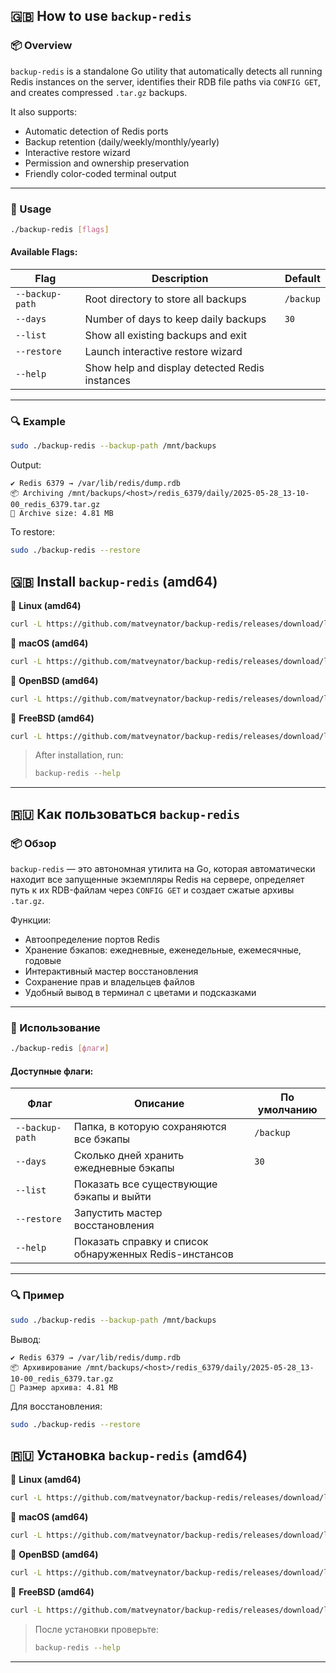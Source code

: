 ## 🇬🇧 How to use `backup-redis`

### 📦 Overview

`backup-redis` is a standalone Go utility that automatically detects all running Redis instances on the server, identifies their RDB file paths via `CONFIG GET`, and creates compressed `.tar.gz` backups.

It also supports:

* Automatic detection of Redis ports
* Backup retention (daily/weekly/monthly/yearly)
* Interactive restore wizard
* Permission and ownership preservation
* Friendly color-coded terminal output

---

### 🚀 Usage

```bash
./backup-redis [flags]
```

#### Available Flags:

| Flag            | Description                                    | Default   |
| --------------- | ---------------------------------------------- | --------- |
| `--backup-path` | Root directory to store all backups            | `/backup` |
| `--days`        | Number of days to keep daily backups           | `30`      |
| `--list`        | Show all existing backups and exit             |           |
| `--restore`     | Launch interactive restore wizard              |           |
| `--help`        | Show help and display detected Redis instances |           |

---

### 🔍 Example

```bash
sudo ./backup-redis --backup-path /mnt/backups
```

Output:

```
✔ Redis 6379 → /var/lib/redis/dump.rdb
📦 Archiving /mnt/backups/<host>/redis_6379/daily/2025-05-28_13-10-00_redis_6379.tar.gz
💾 Archive size: 4.81 MB
```

To restore:

```bash
sudo ./backup-redis --restore
```


## 🇬🇧 Install `backup-redis` (amd64)

🔧 **Linux (amd64)**

```bash
curl -L https://github.com/matveynator/backup-redis/releases/download/latest/backup-redis_linux_amd64 -o /usr/local/bin/backup-redis && chmod +x /usr/local/bin/backup-redis
```

🍏 **macOS (amd64)**

```bash
curl -L https://github.com/matveynator/backup-redis/releases/download/latest/backup-redis_darwin_amd64 -o /usr/local/bin/backup-redis && chmod +x /usr/local/bin/backup-redis
```

🦫 **OpenBSD (amd64)**

```bash
curl -L https://github.com/matveynator/backup-redis/releases/download/latest/backup-redis_openbsd_amd64 -o /usr/local/bin/backup-redis && chmod +x /usr/local/bin/backup-redis
```


🧢 **FreeBSD (amd64)**

```bash
curl -L https://github.com/matveynator/backup-redis/releases/download/latest/backup-redis_freebsd_amd64 -o /usr/local/bin/backup-redis && chmod +x /usr/local/bin/backup-redis
```

> After installation, run:
>
> ```bash
> backup-redis --help
> ```


---

## 🇷🇺 Как пользоваться `backup-redis`

### 📦 Обзор

`backup-redis` — это автономная утилита на Go, которая автоматически находит все запущенные экземпляры Redis на сервере, определяет путь к их RDB-файлам через `CONFIG GET` и создает сжатые архивы `.tar.gz`.

Функции:

* Автоопределение портов Redis
* Хранение бэкапов: ежедневные, еженедельные, ежемесячные, годовые
* Интерактивный мастер восстановления
* Сохранение прав и владельцев файлов
* Удобный вывод в терминал с цветами и подсказками

---

### 🚀 Использование

```bash
./backup-redis [флаги]
```

#### Доступные флаги:

| Флаг            | Описание                                               | По умолчанию |
| --------------- | ------------------------------------------------------ | ------------ |
| `--backup-path` | Папка, в которую сохраняются все бэкапы                | `/backup`    |
| `--days`        | Сколько дней хранить ежедневные бэкапы                 | `30`         |
| `--list`        | Показать все существующие бэкапы и выйти               |              |
| `--restore`     | Запустить мастер восстановления                        |              |
| `--help`        | Показать справку и список обнаруженных Redis-инстансов |              |

---

### 🔍 Пример

```bash
sudo ./backup-redis --backup-path /mnt/backups
```

Вывод:

```
✔ Redis 6379 → /var/lib/redis/dump.rdb
📦 Архивирование /mnt/backups/<host>/redis_6379/daily/2025-05-28_13-10-00_redis_6379.tar.gz
💾 Размер архива: 4.81 MB
```

Для восстановления:

```bash
sudo ./backup-redis --restore
```

## 🇷🇺 Установка `backup-redis` (amd64)

🔧 **Linux (amd64)**

```bash
curl -L https://github.com/matveynator/backup-redis/releases/download/latest/backup-redis_linux_amd64 -o /usr/local/bin/backup-redis && chmod +x /usr/local/bin/backup-redis
```

🍏 **macOS (amd64)**

```bash
curl -L https://github.com/matveynator/backup-redis/releases/download/latest/backup-redis_darwin_amd64 -o /usr/local/bin/backup-redis && chmod +x /usr/local/bin/backup-redis
```

🦫 **OpenBSD (amd64)**

```bash
curl -L https://github.com/matveynator/backup-redis/releases/download/latest/backup-redis_openbsd_amd64 -o /usr/local/bin/backup-redis && chmod +x /usr/local/bin/backup-redis
```

🧢 **FreeBSD (amd64)**

```bash
curl -L https://github.com/matveynator/backup-redis/releases/download/latest/backup-redis_freebsd_amd64 -o /usr/local/bin/backup-redis && chmod +x /usr/local/bin/backup-redis
```

> После установки проверьте:
>
> ```bash
> backup-redis --help
> ```

---


















